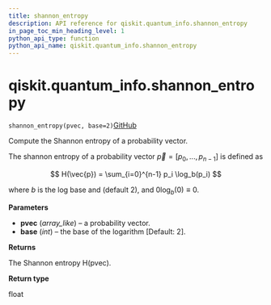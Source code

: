 ```yaml
---
title: shannon_entropy
description: API reference for qiskit.quantum_info.shannon_entropy
in_page_toc_min_heading_level: 1
python_api_type: function
python_api_name: qiskit.quantum_info.shannon_entropy
---
```


<span id="qiskit-quantum-info-shannon-entropy" />

# qiskit.quantum\_info.shannon\_entropy

<span id="qiskit.quantum_info.shannon_entropy" />

`shannon_entropy(pvec, base=2)`[GitHub](https://github.com/qiskit/qiskit/tree/stable/0.43/qiskit/quantum_info/states/utils.py "view source code")

Compute the Shannon entropy of a probability vector.

The shannon entropy of a probability vector $\vec{p} = [p_0, ..., p_{n-1}]$ is defined as

$$
H(\vec{p}) = \sum_{i=0}^{n-1} p_i \log_b(p_i)
$$

where $b$ is the log base and (default 2), and $0 \log_b(0) \equiv 0$.

**Parameters**

*   **pvec** (*array\_like*) – a probability vector.
*   **base** (*int*) – the base of the logarithm \[Default: 2].

**Returns**

The Shannon entropy H(pvec).

**Return type**

float

